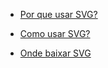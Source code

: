 * [Por que usar SVG?](http://willianjusten.com.br/por-que-usar-svg/)

* [Como usar SVG?](http://willianjusten.com.br/como-usar-svg/)

* [Onde baixar SVG](http://willianjusten.com.br/onde-baixar-svg/)
